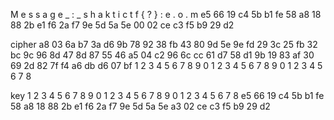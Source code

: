 M  e  s  s  a  g  e  _  :  _  s  h  a  k  t  i  c  t  f  {  ?  }  :  e  .  o  .  m
e5 66 19 c4 5b b1 fe 58 a8 18 88 2b e1 f6 2a f7 9e 5d 5a 5e 00 02 ce c3 f5 b9 29 d2

cipher
a8 03 6a b7 3a d6 9b 78 92 38 fb 43 80 9d 5e 9e fd 29 3c 25 fb 32 bc 9c 96 8d 47 8d 87 55 46 a5 04 c2 96 6c cc 61 d7 58 d1 9b 19 83 af 30 69 2d 82 7f f4 a6 db d6 07 bf
1  2  3  4  5  6  7  8  9  0  1  2  3  4  5  6  7  8  9  0  1  2  3  4  5  6  7  8

key
1  2  3  4  5  6  7  8  9  0  1  2  3  4  5  6  7  8  9  0  1  2  3  4  5  6  7  8
e5 66 19 c4 5b b1 fe 58 a8 18 88 2b e1 f6 2a f7 9e 5d 5a 5e a3 02 ce c3 f5 b9 29 d2